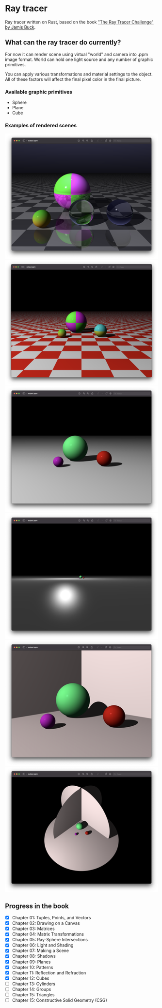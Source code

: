 # Ray tracer

Ray tracer written on Rust, based on the book ["The Ray Tracer Challenge" by Jamis Buck](http://www.raytracerchallenge.com/).

## What can the ray tracer do currently?

For now it can render scene using virtual "world" and camera into .ppm image format. World can hold one light source and any number of graphic primitives.

You can apply various transformations and material settings to the object. All of these factors will affect the final pixel color in the final picture.

### Available graphic primitives

- Sphere
- Plane
- Cube

### Examples of rendered scenes

![Reflection and Refraction](progress/chapter_11_02.png)
![Three spheres on a plane with patterns](progress/chapter_10_03.png)
![Three spheres on a plane](progress/chapter_09_01.png)
![Three spheres on a plane from afar](progress/chapter_09_02.png)
![Three spheres with shadows](progress/chapter_08_03.png)
![Three spheres with shadows from above](progress/chapter_08_02.png)

## Progress in the book

- [x] Chapter 01: Tuples, Points, and Vectors
- [x] Chapter 02: Drawing on a Canvas
- [x] Chapter 03: Matrices
- [x] Chapter 04: Matrix Transformations
- [x] Chapter 05: Ray-Sphere Intersections
- [x] Chapter 06: Light and Shading
- [x] Chapter 07: Making a Scene
- [x] Chapter 08: Shadows
- [x] Chapter 09: Planes
- [x] Chapter 10: Patterns
- [x] Chapter 11: Reflection and Refraction
- [x] Chapter 12: Cubes
- [ ] Chapter 13: Cylinders
- [ ] Chapter 14: Groups
- [ ] Chapter 15: Triangles
- [ ] Chapter 15: Constructive Solid Geometry (CSG)
